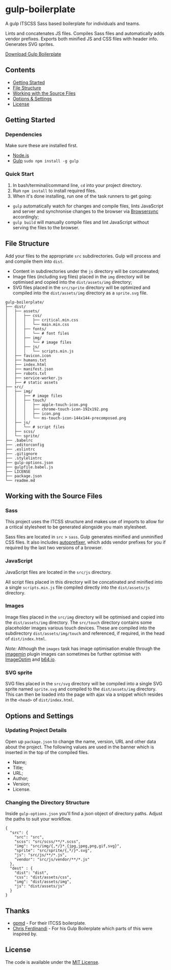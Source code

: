 # gulp-boilerplate

A gulp ITSCSS Sass based boilerplate for individuals and teams.

Lints and concatenates JS files.
Compiles Sass files and automatically adds vendor prefixes.
Exports both minified JS and CSS files with header info.
Generates SVG sprites.

[Download Gulp Boilerplate](https://github.com/neutraltone/gulp-boilerplate/archive/master.zip)

## Contents

* [Getting Started](#getting-started)
* [File Structure](#file-structure)
* [Working with the Source Files](#working-with-the-source-files)
* [Options & Settings](#options--settings)
* [License](#license)

## Getting Started

### Dependencies

Make sure these are installed first.

* [Node.js](http://nodejs.org)
* [Gulp](http://gulpjs.com) `sudo npm install -g gulp`

### Quick Start

1. In bash/terminal/command line, `cd` into your project directory.
2. Run `npm install` to install required files.
3. When it's done installing, run one of the task runners to get going:
  * `gulp` automatically watch for changes and compile files, lints JavaScript and server and synchronise changes to the browser via [Browsersync](https://www.browsersync.io/) accordingly; 
  * `gulp build` will manually compile files and lint JavaScript without serving the files to the browser.
  
## File Structure

Add your files to the appropriate `src` subdirectories. Gulp will process and and compile them into `dist`.

* Content in subdirectories under the `js` directory will be concatenated;
* Image files (including svg files) placed in the `img` directory will be optimised and copied into the `dist/assets/img` directory;
* SVG files placed in the `src/sprite` directory will be optimized and compiled into the `dist/assets/img` directory as a `sprite.svg` file.

```
gulp-boilerplate/
├── dist/
│   ├── assets/
│   │   ├── css/
│   │   │   ├── critical.min.css
│   │   │   └── main.min.css
│   │   ├── fonts/
│   │   │   └── # font files
│   │   ├── img/
│   │   │   └── # image files
│   │   ├── js/
│   │   │   └── scripts.min.js
│   ├── favicon.icon
│   ├── humans.txt
│   ├── index.html
│   ├── manifest.json
│   ├── robots.txt
│   ├── service-worker.js
│   ├── # static assets
├── src/
│   ├── img/
│   │   ├── # image files
│   │   ├── touch/
│   │   │   ├── apple-touch-icon.png
│   │   │   ├── chrome-touch-icon-192x192.png
│   │   │   ├── icon.png
│   │   │   └── ms-touch-icon-144x144-precomposed.png
│   ├── js/
│   │   └── # script files
│   ├── scss/
│   └── sprite/
├── .babelrc
├── .editorconfig
├── .eslintrc
├── .gitignore
├── .stylelintrc
├── gulp-options.json
├── gulpfile.babel.js
├── LICENSE
├── package.json
└── readme.md
```

## Working with the Source Files

### Sass

This project uses the ITCSS structure and makes use of imports to allow for a critical stylesheet to be generated alongside you main stylesheet. 

Sass files are located in `src` > `sass`. Gulp generates minified and unminified CSS files. It also includes [autoprefixer](https://github.com/postcss/autoprefixer), which adds vendor prefixes for you if required by the last two versions of a browser.

### JavaScript

JavaScript files are located in the `src/js` directory.

All script files placed in this directory will be concatinated and minified into a single `scripts.min.js` file compiled directly into the `dist/assets/js` directory.

### Images

Image files placed in the `src/img` directory will be optimised and copied into the `dist/assets/img` directory. The `src/touch` directory contains some placeholder images various touch devices. These are compiled into the subdirectory `dist/assets/img/touch` and referenced, if required, in the head of `dist/index.html`.

*Note:* Although the `images` task has image optimisation enable through the [imagemin](https://www.npmjs.com/package/gulp-imagemin) plugin images can sometimes be further optimise with [ImageOptim](https://imageoptim.com/) and [b64.io](http://b64.io/).

### SVG sprite

SVG files placed in the `src/svg` directory will be compiled into a single SVG sprite named `sprite.svg` and compiled to the `dist/assets/img` directory. This can then be loaded into the page with ajax via a snippet which resides in the `<head>` of `dist/index.html`.

## Options and Settings

### Updating Project Details

Open up `package.json` to change the name, version, URL and other data about the project. The following values are used in the banner which is inserted in the top of the compiled files.

* Name;
* Title;
* URL;
* Author;
* Version;
* License.

### Changing the Directory Structure

Inside `gulp-options.json` you'll find a json object of directory paths. Adjust the paths to suit your workflow.

```
{
  "src": {
    "src": "src",
    "scss": "src/scss/**/*.scss",
    "img": "src/img/{,*/}*.{jpg,jpeg,png,gif,svg}",
    "sprite": "src/sprite/{,*/}*.svg",
    "js": "src/js/**/*.js",
    "vendor": "src/js/vendor/**/*.js"
  },
  "dest" : {
    "dist": "dist",
    "css": "dist/assets/css",
    "img": "dist/assets/img",
    "js": "dist/assets/js"
  }
}
```

## Thanks

* [gpmd](https://github.com/gpmd/itcss-boilerplate) - For their ITCSS boilerplate.
* [Chris Ferdinandi](https://github.com/cferdinandi) - For his Gulp Boilerplate which parts of this were inspired by.  

## License

The code is available under the [MIT License](https://github.com/neutraltone/gulp-boilerplate/blob/master/LICENSE.md).  
